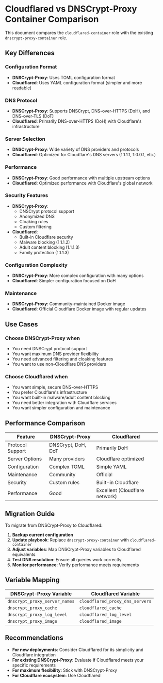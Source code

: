 # Cloudflared vs DNSCrypt-Proxy Container Comparison

This document compares the `cloudflared-container` role with the existing `dnscrypt-proxy-container` role.

## Key Differences

### Configuration Format

- **DNSCrypt-Proxy**: Uses TOML configuration format
- **Cloudflared**: Uses YAML configuration format (simpler and more readable)

### DNS Protocol

- **DNSCrypt-Proxy**: Supports DNSCrypt, DNS-over-HTTPS (DoH), and DNS-over-TLS (DoT)
- **Cloudflared**: Primarily DNS-over-HTTPS (DoH) with Cloudflare's infrastructure

### Server Selection

- **DNSCrypt-Proxy**: Wide variety of DNS providers and protocols
- **Cloudflared**: Optimized for Cloudflare's DNS servers (1.1.1.1, 1.0.0.1, etc.)

### Performance

- **DNSCrypt-Proxy**: Good performance with multiple upstream options
- **Cloudflared**: Optimized performance with Cloudflare's global network

### Security Features

- **DNSCrypt-Proxy**:
  - DNSCrypt protocol support
  - Anonymized DNS
  - Cloaking rules
  - Custom filtering
- **Cloudflared**:
  - Built-in Cloudflare security
  - Malware blocking (1.1.1.2)
  - Adult content blocking (1.1.1.3)
  - Family protection (1.1.1.3)

### Configuration Complexity

- **DNSCrypt-Proxy**: More complex configuration with many options
- **Cloudflared**: Simpler configuration focused on DoH

### Maintenance

- **DNSCrypt-Proxy**: Community-maintained Docker image
- **Cloudflared**: Official Cloudflare Docker image with regular updates

## Use Cases

### Choose DNSCrypt-Proxy when

- You need DNSCrypt protocol support
- You want maximum DNS provider flexibility
- You need advanced filtering and cloaking features
- You want to use non-Cloudflare DNS providers

### Choose Cloudflared when

- You want simple, secure DNS-over-HTTPS
- You prefer Cloudflare's infrastructure
- You want built-in malware/adult content blocking
- You need better integration with Cloudflare services
- You want simpler configuration and maintenance

## Performance Comparison

| Feature | DNSCrypt-Proxy | Cloudflared |
|---------|----------------|-------------|
| Protocol Support | DNSCrypt, DoH, DoT | Primarily DoH |
| Server Options | Many providers | Cloudflare optimized |
| Configuration | Complex TOML | Simple YAML |
| Maintenance | Community | Official |
| Security | Custom rules | Built-in Cloudflare |
| Performance | Good | Excellent (Cloudflare network) |

## Migration Guide

To migrate from DNSCrypt-Proxy to Cloudflared:

1. **Backup current configuration**
2. **Update playbook**: Replace `dnscrypt-proxy-container` with `cloudflared-container`
3. **Adjust variables**: Map DNSCrypt-Proxy variables to Cloudflared equivalents
4. **Test DNS resolution**: Ensure all queries work correctly
5. **Monitor performance**: Verify performance meets requirements

## Variable Mapping

| DNSCrypt-Proxy Variable | Cloudflared Variable |
|-------------------------|----------------------|
| `dnscrypt_proxy_server_names` | `cloudflared_proxy_dns_servers` |
| `dnscrypt_proxy_cache` | `cloudflared_cache` |
| `dnscrypt_proxy_log_level` | `cloudflared_log_level` |
| `dnscrypt_proxy_image` | `cloudflared_image` |

## Recommendations

- **For new deployments**: Consider Cloudflared for its simplicity and Cloudflare integration
- **For existing DNSCrypt-Proxy**: Evaluate if Cloudflared meets your specific requirements
- **For maximum flexibility**: Stick with DNSCrypt-Proxy
- **For Cloudflare ecosystem**: Use Cloudflared
